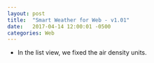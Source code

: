 ```yaml
---
layout: post
title:  "Smart Weather for Web - v1.01"
date:   2017-04-14 12:00:01 -0500
categories: Web
---
```


- In the list view, we fixed the air density units.